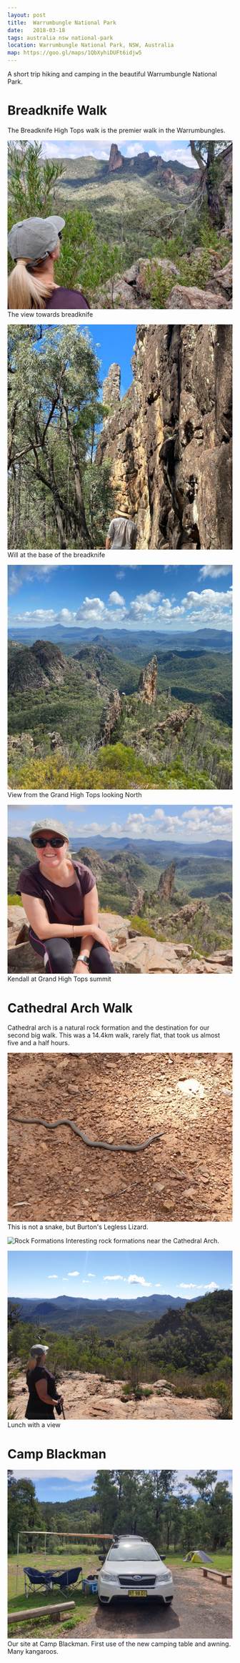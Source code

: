 ```yaml
---
layout: post
title:  Warrumbungle National Park
date:   2018-03-18
tags: australia nsw national-park
location: Warrumbungle National Park, NSW, Australia
map: https://goo.gl/maps/1QbXyhiDUFt6idjw5
---
```


A short trip hiking and camping in the beautiful Warrumbungle National Park.

Breadknife Walk
===============
The Breadknife High Tops walk is the premier walk in the Warrumbungles.

![View towards breadknife](/photos/warrumbungles/view-to-breadknife.jpg)
The view towards breadknife

![Base of breadknife](/photos/warrumbungles/will-breadknife.jpg)
Will at the base of the breadknife

![View from Grand High Tops](/photos/warrumbungles/view-grand-high-tops.jpg)
View from the Grand High Tops looking North

![Kendall at Grand High Tops summit](/photos/warrumbungles/kendall-at-summit.jpg)
Kendall at Grand High Tops summit

Cathedral Arch Walk
====================
Cathedral arch is a natural rock formation and the destination for our second
big walk.
This was a 14.4km walk, rarely flat, that took us almost five and a half hours.

![Burtons Legless Lizard](/photos/warrumbungles/not-a-snake.jpg)
This is not a snake, but Burton's Legless Lizard.

![Rock Formations](/photos/warrumbungles/rocks.jpg)
Interesting rock formations near the Cathedral Arch.

![Lunch Stop](/photos/warrumbungles/lunch.jpg)
Lunch with a view

Camp Blackman
=============

![Campsite](/photos/warrumbungles/camp.jpg)
Our site at Camp Blackman.
First use of the new camping table and awning.
Many kangaroos.
